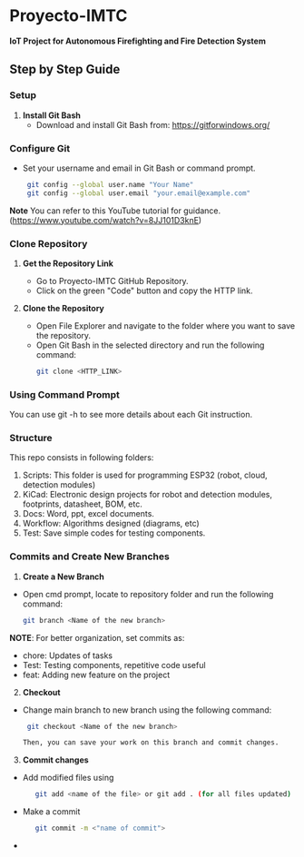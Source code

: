 # Proyecto-IMTC
**IoT Project for Autonomous Firefighting and Fire Detection System**

## Step by Step Guide

### Setup
1. **Install Git Bash**
   - Download and install Git Bash from: https://gitforwindows.org/

### Configure Git
- Set your username and email in Git Bash or command prompt.
    ```bash
     git config --global user.name "Your Name"
     git config --global user.email "your.email@example.com"

**Note** You can refer to this YouTube tutorial for guidance. (https://www.youtube.com/watch?v=8JJ101D3knE)

### Clone Repository
1. **Get the Repository Link**
   - Go to Proyecto-IMTC GitHub Repository.
   - Click on the green "Code" button and copy the HTTP link.

2. **Clone the Repository**
   - Open File Explorer and navigate to the folder where you want to save the repository.
   - Open Git Bash in the selected directory and run the following command:
     ```bash
     git clone <HTTP_LINK>

### Using Command Prompt 
You can use git -h to see more details about each Git instruction. 

### Structure 
This repo consists in following folders: 
1. Scripts: This folder is used for programming ESP32 (robot, cloud, detection modules)
2. KiCad: Electronic design projects for robot and detection modules, footprints, datasheet, BOM, etc.
3. Docs: Word, ppt, excel documents.
4. Workflow: Algorithms designed (diagrams, etc)
5. Test: Save simple codes for testing components. 
   
### Commits and Create New Branches
1. **Create a New Branch**
- Open cmd prompt, locate to repository folder and run the following command:
   ```bash
   git branch <Name of the new branch>

**NOTE**: For better organization, set commits as:
- chore: Updates of tasks
- Test: Testing components, repetitive code useful
- feat: Adding new feature on the project

2. **Checkout**
- Change main branch to new branch using the following command:
  ```bash
   git checkout <Name of the new branch>

  Then, you can save your work on this branch and commit changes.

3. **Commit changes**
- Add modified files using
  ```bash
     git add <name of the file> or git add . (for all files updated)
- Make a commit 
  ```bash
     git commit -m <"name of commit">
- 
